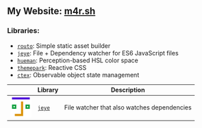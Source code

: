 ## My Website: [m4r.sh](https://m4r.sh)
### Libraries:
- [`routo`](https://github.com/MarshallCB/routo): Simple static asset builder
- [`jeye`](https://github.com/MarshallCB/jeye): File + Dependency watcher for ES6 JavaScript files
- [`hueman`](https://github.com/MarshallCB/hueman): Perception-based HSL color space
- [`themepark`](https://github.com/MarshallCB/themepark): Reactive CSS 
- [`ctex`](https://github.com/MarshallCB/ctex): Observable object state management

|	| Library 	| Description 	|
|-	|-	|-	|
| <img src="https://github.com/marshallcb/jeye/raw/main/jeye.png" width="50" height="50"> 	| [`jeye`](https://github.com/marshallcb/jeye) 	| File watcher that also watches dependencies 	|